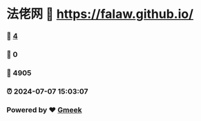 # 法佬网 :link: https://falaw.github.io/ 
### :page_facing_up: [4](https://falaw.github.io//tag.html) 
### :speech_balloon: 0 
### :hibiscus: 4905 
### :alarm_clock: 2024-07-07 15:03:07 
### Powered by :heart: [Gmeek](https://github.com/Meekdai/Gmeek)
